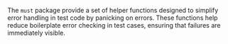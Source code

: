 The `must` package provide a set of helper functions designed to simplify error
handling in test code by panicking on errors. These functions help reduce
boilerplate error checking in test cases, ensuring that failures are
immediately visible.
